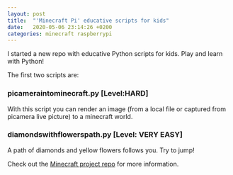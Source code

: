 ```yaml
---
layout: post
title:  "'Minecraft Pi' educative scripts for kids"
date:   2020-05-06 23:14:26 +0200
categories: minecraft raspberrypi
---
```


I started a new repo with educative Python scripts for kids. Play and learn with Python!

The first two scripts are:

### picameraintominecraft.py [Level:HARD]

With this script you can render an image (from a local file or captured from picamera live picture) to a minecraft world.

### diamondswithflowerspath.py [Level: VERY EASY]

A path of diamonds and yellow flowers follows you. Try to jump!


Check out the [Minecraft project repo](https://github.com/ferrithemaker/minecraftpi-projects.git) for more information.

